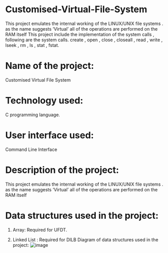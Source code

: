 # Customised-Virtual-File-System
This project emulates the internal working of the LINUX/UNIX file systems . as the name suggests ‘Virtual’ all of the operations are performed on the RAM itself  This project include the implementation of the system calls , following are the system calls.  create , open , close , closeall , read , write , lseek , rm , ls , stat , fstat. 



# Name of the project:
Customised Virtual File System

# Technology used:
C programming language.


# User interface used: 
Command Line Interface

# Description of the project: 
This project emulates the internal working of the LINUX/UNIX file systems .
as the name suggests ‘Virtual’ all of the operations are performed on the RAM itself


# Data structures used in the project: 
1. Array:
Required for UFDT.

2. Linked List :
Required for DILB
Diagram of data structures used in the project: 
![image](https://github.com/ShashankMakhija/Customised-Virtual-File-System/assets/95210501/9ce4d5e6-a9e2-4c66-9060-46fcb898c21d)




